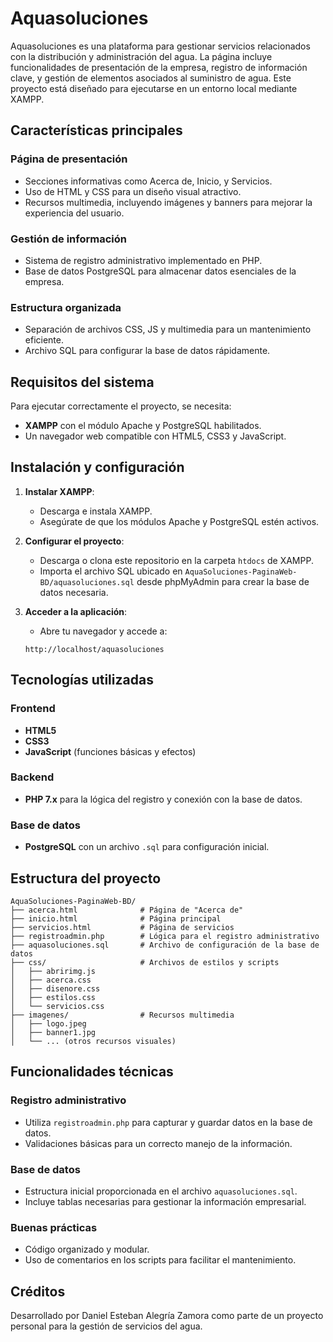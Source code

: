 # Aquasoluciones

Aquasoluciones es una plataforma para gestionar servicios relacionados con la distribución y administración del agua. La página incluye funcionalidades de presentación de la empresa, registro de información clave, y gestión de elementos asociados al suministro de agua. Este proyecto está diseñado para ejecutarse en un entorno local mediante XAMPP.

## Características principales

### Página de presentación
- Secciones informativas como Acerca de, Inicio, y Servicios.
- Uso de HTML y CSS para un diseño visual atractivo.
- Recursos multimedia, incluyendo imágenes y banners para mejorar la experiencia del usuario.

### Gestión de información
- Sistema de registro administrativo implementado en PHP.
- Base de datos PostgreSQL para almacenar datos esenciales de la empresa.

### Estructura organizada
- Separación de archivos CSS, JS y multimedia para un mantenimiento eficiente.
- Archivo SQL para configurar la base de datos rápidamente.

## Requisitos del sistema

Para ejecutar correctamente el proyecto, se necesita:

- **XAMPP** con el módulo Apache y PostgreSQL habilitados.
- Un navegador web compatible con HTML5, CSS3 y JavaScript.

## Instalación y configuración

1. **Instalar XAMPP**:
   - Descarga e instala XAMPP.
   - Asegúrate de que los módulos Apache y PostgreSQL estén activos.

2. **Configurar el proyecto**:
   - Descarga o clona este repositorio en la carpeta `htdocs` de XAMPP.
   - Importa el archivo SQL ubicado en `AquaSoluciones-PaginaWeb-BD/aquasoluciones.sql` desde phpMyAdmin para crear la base de datos necesaria.

3. **Acceder a la aplicación**:
   - Abre tu navegador y accede a:
   ```
   http://localhost/aquasoluciones
   ```

## Tecnologías utilizadas

### Frontend
- **HTML5**
- **CSS3**
- **JavaScript** (funciones básicas y efectos)

### Backend
- **PHP 7.x** para la lógica del registro y conexión con la base de datos.

### Base de datos
- **PostgreSQL** con un archivo `.sql` para configuración inicial.

## Estructura del proyecto
```
AquaSoluciones-PaginaWeb-BD/
├── acerca.html              # Página de "Acerca de"
├── inicio.html              # Página principal
├── servicios.html           # Página de servicios
├── registroadmin.php        # Lógica para el registro administrativo
├── aquasoluciones.sql       # Archivo de configuración de la base de datos
├── css/                     # Archivos de estilos y scripts
│   ├── abririmg.js
│   ├── acerca.css
│   ├── disenore.css
│   ├── estilos.css
│   └── servicios.css
├── imagenes/                # Recursos multimedia
│   ├── logo.jpeg
│   ├── banner1.jpg
│   └── ... (otros recursos visuales)
```

## Funcionalidades técnicas

### Registro administrativo
- Utiliza `registroadmin.php` para capturar y guardar datos en la base de datos.
- Validaciones básicas para un correcto manejo de la información.

### Base de datos
- Estructura inicial proporcionada en el archivo `aquasoluciones.sql`.
- Incluye tablas necesarias para gestionar la información empresarial.

### Buenas prácticas
- Código organizado y modular.
- Uso de comentarios en los scripts para facilitar el mantenimiento.

## Créditos
Desarrollado por Daniel Esteban Alegría Zamora como parte de un proyecto personal para la gestión de servicios del agua.


